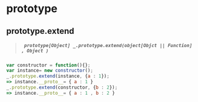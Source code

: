 # prototype

## prototype.extend
> ##### ``` prototype[Object] _.prototype.extend(object[Objct || Function] , Object )```

``` javascript
var constructor = function(){};
var instance= new constructor();
_.prototype.extend(instance, {a : 1});
=> instance.__proto__= { a : 1 }
_.prototype.extend(constructor, {b : 2});
=> instance.__proto__= { a : 1 , b : 2 }
```
